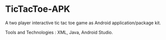 # TicTacToe-APK

A two player interactive tic tac toe game as Android application/package kit.  

Tools and Technologies : XML, Java, Android Studio.
